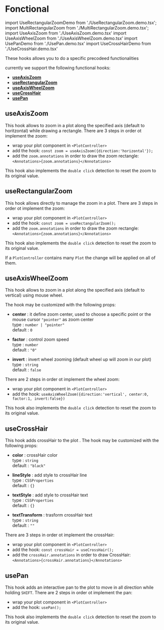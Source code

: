 # Fonctional

import UseRectangularZoomDemo from './UseRectangularZoom.demo.tsx';
import MultiRectangularZoom from './MultiRectangularZoom.demo.tsx';
import UseAxisZoom from './UseAxisZoom.demo.tsx'
import UseAxisWheelZoom from './UseAxisWheelZoom.demo.tsx'
import UsePanDemo from './UsePan.demo.tsx'
import UseCrossHairDemo from './UseCrossHair.demo.tsx'

These hooks allows you to do a specific precodeed functionalities

currently we support the following functional hooks:

- **[useAxisZoom](./300_functional.md#useaxiszoom)**
- **[useRectangularZoom](./300_functional.md#userectangularzoom)**
- **[useAxisWheelZoom](./300_functional.md#useaxiswheelzoom)**
- **[useCrossHair](./300_functional.md#usecrosshair)**
- **[usePan](./300_functional.md#usepan)**

## useAxisZoom

This hook allows to zoom in a plot along the specified axis (default to horitzontal) while drawing a rectangle. There are 3 steps in order ot implement the zoom:

- wrap your plot component in `<PlotController>`
- add the hook: `const zoom = useAxisZoom({direction:'horizontal'});`
- add the `zoom.annotations` in order to draw the zoom rectangle: `<Annotations>{zoom.annotations}</Annotations>`

This hook also implements the `double click` detection to reset the zoom to its original value.

<UseAxisZoom />

## useRectangularZoom

This hook allows directly to manage the zoom in a plot. There are 3 steps in order ot implement the zoom:

- wrap your plot component in `<PlotController>`
- add the hook: `const zoom = useRectangularZoom();`
- add the `zoom.annotations` in order to draw the zoom rectangle: `<Annotations>{zoom.annotations}</Annotations>`

This hook also implements the `double click` detection to reset the zoom to its original value.

<UseRectangularZoomDemo />

If a `PlotController` contains many `Plot` the change will be applied on all of them.

<MultiRectangularZoom />

## useAxisWheelZoom

This hook allows to zoom in a plot along the specified axis (default to vertical) using mouse wheel.

The hook may be customized with the following props:

- **center** : it define zoom center, used to choose a specific point or the mouse cursor `"pointer"` as zoom center<br/>
  type : `number | "pointer"`<br/>
  default : `0`

- **factor** : control zoom speed<br/>
  type : `number`<br/>
  default : `"0"`

- **invert** : invert wheel zooming (default wheel up will zoom in our plot)<br/>
  type : `string`<br/>
  default : `false`

There are 2 steps in order ot implement the wheel zoom:

- wrap your plot component in `<PlotController>`
- add the hook: `useAxisWheelZoom({direction:'vertical', center:0, factor:1, invert:false})`

This hook also implements the `double click` detection to reset the zoom to its original value.

<UseAxisWheelZoom />

## useCrossHair

This hook adds crossHair to the plot .
The hook may be customized with the following props:

- **color** : crossHair color<br/>
  type : `string`<br/>
  default : `"black"`

- **lineStyle** : add style to crossHair line<br/>
  type : `CSSProperties`<br/>
  default : `{}`

- **textStyle** : add style to crossHair text<br/>
  type : `CSSProperties`<br/>
  default : `{}`

- **textTransform** : trasform crossHair text<br/>
  type : `string`<br/>
  default : `""`

There are 3 steps in order ot implement the crossHair:

- wrap your plot component in `<PlotController>`
- add the hook: `const crossHair = useCrossHair();`
- add the `crossHair.annotations` in order to draw CrossHair: `<Annotations>{crossHair.annotations}</Annotations>`

<UseCrossHairDemo />

## usePan

This hook adds an interactive pan to the plot to move in all direction while holding `SHIFT`. There are 2 steps in order ot implement the pan:

- wrap your plot component in `<PlotController>`
- add the hook: `usePan();`

This hook also implements the `double click` detection to reset the zoom to its original value.

<UsePanDemo />
